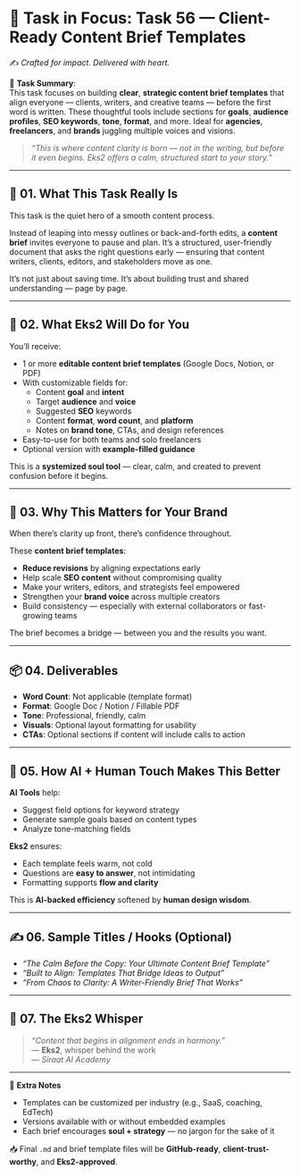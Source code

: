 # 🎯 **Task in Focus: Task 56 — Client-Ready Content Brief Templates**  
✍️ *Crafted for impact. Delivered with heart.*

📌 **Task Summary**:  
This task focuses on building **clear**, **strategic content brief templates** that align everyone — clients, writers, and creative teams — before the first word is written. These thoughtful tools include sections for **goals**, **audience profiles**, **SEO keywords**, **tone**, **format**, and more. Ideal for **agencies**, **freelancers**, and **brands** juggling multiple voices and visions.

> _“This is where content clarity is born — not in the writing, but before it even begins. Eks2 offers a calm, structured start to your story.”_

---

## 🧭 01. What This Task Really Is  
This task is the quiet hero of a smooth content process.

Instead of leaping into messy outlines or back-and-forth edits, a **content brief** invites everyone to pause and plan. It’s a structured, user-friendly document that asks the right questions early — ensuring that content writers, clients, editors, and stakeholders move as one.

It’s not just about saving time. It’s about building trust and shared understanding — page by page.

---

## 💼 02. What Eks2 Will Do for You  
You’ll receive:
- 1 or more **editable content brief templates** (Google Docs, Notion, or PDF)  
- With customizable fields for:  
  - Content **goal** and **intent**  
  - Target **audience** and **voice**  
  - Suggested **SEO** keywords  
  - Content **format**, **word count**, and **platform**  
  - Notes on **brand tone**, CTAs, and design references  
- Easy-to-use for both teams and solo freelancers  
- Optional version with **example-filled guidance**  

This is a **systemized soul tool** — clear, calm, and created to prevent confusion before it begins.

---

## 🎯 03. Why This Matters for Your Brand  
When there’s clarity up front, there’s confidence throughout.

These **content brief templates**:
- **Reduce revisions** by aligning expectations early  
- Help scale **SEO content** without compromising quality  
- Make your writers, editors, and strategists feel empowered  
- Strengthen your **brand voice** across multiple creators  
- Build consistency — especially with external collaborators or fast-growing teams  

The brief becomes a bridge — between you and the results you want.

---

## 📦 04. Deliverables  
- **Word Count**: Not applicable (template format)  
- **Format**: Google Doc / Notion / Fillable PDF  
- **Tone**: Professional, friendly, calm  
- **Visuals**: Optional layout formatting for usability  
- **CTAs**: Optional sections if content will include calls to action  

---

## 🤖 05. How AI + Human Touch Makes This Better  
**AI Tools** help:
- Suggest field options for keyword strategy  
- Generate sample goals based on content types  
- Analyze tone-matching fields

**Eks2** ensures:
- Each template feels warm, not cold  
- Questions are **easy to answer**, not intimidating  
- Formatting supports **flow and clarity**  

This is **AI-backed efficiency** softened by **human design wisdom**.

---

## ✍️ 06. Sample Titles / Hooks (Optional)  
- *“The Calm Before the Copy: Your Ultimate Content Brief Template”*  
- *“Built to Align: Templates That Bridge Ideas to Output”*  
- *“From Chaos to Clarity: A Writer-Friendly Brief That Works”*

---

## 🧡 07. The Eks2 Whisper  
> _“Content that begins in alignment ends in harmony.”_  
> — **Eks2**, whisper behind the work  
> — *Siraat AI Academy*

---

🎁 **Extra Notes**  
- Templates can be customized per industry (e.g., SaaS, coaching, EdTech)  
- Versions available with or without embedded examples  
- Each brief encourages **soul + strategy** — no jargon for the sake of it  

📥 Final `.md` and brief template files will be **GitHub-ready**, **client-trust-worthy**, and **Eks2-approved**.
